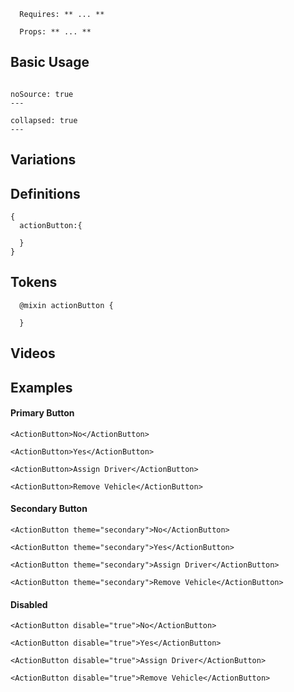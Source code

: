 ```hint
  Requires: ** ... **

  Props: ** ... **
```
## Basic Usage
```code|lang-jsx,span-3

```
```react|span-3
noSource: true
---

```

```code|lang-html,span-6
collapsed: true
---

```
## Variations

## Definitions
```code|lang-js,span-6
{
  actionButton:{

  }
}
```

## Tokens
```code|lang-scss,span-6
  @mixin actionButton {

  }
```

## Videos


## Examples
#### Primary Button
```react
<ActionButton>No</ActionButton>
```
```react
<ActionButton>Yes</ActionButton>
```
```react
<ActionButton>Assign Driver</ActionButton>
```
```react
<ActionButton>Remove Vehicle</ActionButton>
```
#### Secondary Button
```react
<ActionButton theme="secondary">No</ActionButton>
```
```react
<ActionButton theme="secondary">Yes</ActionButton>
```
```react
<ActionButton theme="secondary">Assign Driver</ActionButton>
```
```react
<ActionButton theme="secondary">Remove Vehicle</ActionButton>
```

#### Disabled
```react
<ActionButton disable="true">No</ActionButton>
```
```react
<ActionButton disable="true">Yes</ActionButton>
```
```react
<ActionButton disable="true">Assign Driver</ActionButton>
```
```react
<ActionButton disable="true">Remove Vehicle</ActionButton>
```
